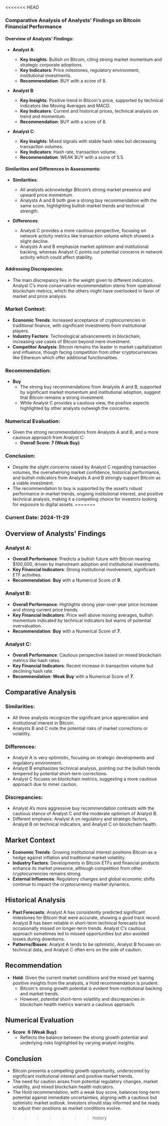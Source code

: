 <<<<<<< HEAD
### Comparative Analysis of Analysts' Findings on Bitcoin Financial Performance

#### Overview of Analysts' Findings:
- **Analyst A**:
  - **Key Insights**: Bullish on Bitcoin, citing strong market momentum and strategic corporate adoptions.
  - **Key Indicators**: Price milestones, regulatory environment, institutional investments.
  - **Recommendation**: BUY with a score of 8.

- **Analyst B**:
  - **Key Insights**: Positive trend in Bitcoin's price, supported by technical indicators like Moving Averages and MACD.
  - **Key Indicators**: Current and historical prices, technical analysis on trend and momentum.
  - **Recommendation**: BUY with a score of 8.

- **Analyst C**:
  - **Key Insights**: Mixed signals with stable hash rates but decreasing transaction volumes.
  - **Key Indicators**: Hash rate, transaction volume.
  - **Recommendation**: WEAK BUY with a score of 5.5.

#### Similarities and Differences in Assessments:
- **Similarities**:
  - All analysts acknowledge Bitcoin’s strong market presence and upward price momentum.
  - Analysts A and B both give a strong buy recommendation with the same score, highlighting bullish market trends and technical strength.
  
- **Differences**:
  - Analyst C provides a more cautious perspective, focusing on network activity metrics like transaction volume which showed a slight decline.
  - Analysts A and B emphasize market optimism and institutional backing, whereas Analyst C points out potential concerns in network activity which could affect stability.

#### Addressing Discrepancies:
- The main discrepancy lies in the weight given to different indicators. Analyst C’s more conservative recommendation stems from operational blockchain metrics, which the others might have overlooked in favor of market and price analysis.

### Market Context:
- **Economic Trends**: Increased acceptance of cryptocurrencies in traditional finance, with significant investments from institutional players.
- **Industry Factors**: Technological advancements in blockchain, increasing use cases of Bitcoin beyond mere investment.
- **Competitor Analysis**: Bitcoin remains the leader in market capitalization and influence, though facing competition from other cryptocurrencies like Ethereum which offer additional functionalities.

### Recommendation:
- **Buy**
  - The strong buy recommendations from Analysts A and B, supported by significant market momentum and institutional adoption, suggest that Bitcoin remains a strong investment.
  - While Analyst C provides a cautious view, the positive aspects highlighted by other analysts outweigh the concerns.

### Numerical Evaluation:
- Given the strong recommendations from Analysts A and B, and a more cautious approach from Analyst C:
  - **Overall Score: 7 (Weak Buy)**

### Conclusion:
- Despite the slight concerns raised by Analyst C regarding transaction volumes, the overwhelming market confidence, historical performance, and bullish indicators from Analysts A and B strongly support Bitcoin as a viable investment.
- The recommendation to buy is supported by the asset’s robust performance in market trends, ongoing institutional interest, and positive technical analysis, making it a compelling choice for investors looking for exposure to digital assets.
=======
### Current Date: 2024-11-29

## Overview of Analysts' Findings

### Analyst A:
- **Overall Performance**: Predicts a bullish future with Bitcoin nearing $100,000, driven by mainstream adoption and institutional investments.
- **Key Financial Indicators**: Strong institutional involvement, significant ETF activities.
- **Recommendation**: **Buy** with a Numerical Score of **9**.

### Analyst B:
- **Overall Performance**: Highlights strong year-over-year price increase and strong current price trends.
- **Key Financial Indicators**: Price well above moving averages, bullish momentum indicated by technical indicators but warns of potential overvaluation.
- **Recommendation**: **Buy** with a Numerical Score of **7**.

### Analyst C:
- **Overall Performance**: Cautious perspective based on mixed blockchain metrics like hash rates.
- **Key Financial Indicators**: Recent increase in transaction volume but declining hash rate.
- **Recommendation**: **Weak Buy** with a Numerical Score of **7**.

## Comparative Analysis

### Similarities:
- All three analysts recognize the significant price appreciation and institutional interest in Bitcoin.
- Analysts B and C note the potential risks of market corrections or volatility.

### Differences:
- Analyst A is very optimistic, focusing on strategic developments and regulatory environment.
- Analyst B emphasizes technical analysis, pointing out the bullish trends tempered by potential short-term corrections.
- Analyst C focuses on blockchain metrics, suggesting a more cautious approach due to miner caution.

### Discrepancies:
- Analyst A’s more aggressive buy recommendation contrasts with the cautious stance of Analyst C and the moderate optimism of Analyst B.
- Different emphasis: Analyst A on regulatory and strategic factors, Analyst B on technical indicators, and Analyst C on blockchain health.

## Market Context

- **Economic Trends**: Growing institutional interest positions Bitcoin as a hedge against inflation and traditional market volatility.
- **Industry Factors**: Developments in Bitcoin ETFs and financial products enhance its market presence, although competition from other cryptocurrencies remains strong.
- **External Influences**: Regulatory changes and global economic shifts continue to impact the cryptocurrency market dynamics.

## Historical Analysis

- **Past Forecasts**: Analyst A has consistently predicted significant milestones for Bitcoin that were accurate, showing a good track record. Analyst B has been reliable in short-term technical forecasts but occasionally missed on longer-term trends. Analyst C’s cautious approach sometimes led to missed opportunities but also avoided losses during downturns.
- **Patterns/Biases**: Analyst A tends to be optimistic, Analyst B focuses on technical data, and Analyst C often errs on the side of caution.

## Recommendation

- **Hold**: Given the current market conditions and the mixed yet leaning positive insights from the analysts, a Hold recommendation is prudent.
  - Bitcoin's strong growth potential is evident from institutional backing and market trends.
  - However, potential short-term volatility and discrepancies in blockchain health metrics warrant a cautious approach.

## Numerical Evaluation

- **Score**: **6 (Weak Buy)**:
  - Reflects the balance between the strong growth potential and underlying risks highlighted by varying analyst insights.

## Conclusion

- Bitcoin presents a compelling growth opportunity, underscored by significant institutional interest and positive market trends.
- The need for caution arises from potential regulatory changes, market volatility, and mixed blockchain health indicators.
- The Hold recommendation, with a weak buy score, balances long-term potential against immediate uncertainties, aligning with a cautious but optimistic market outlook. Investors should stay informed and be ready to adjust their positions as market conditions evolve.
>>>>>>> history
